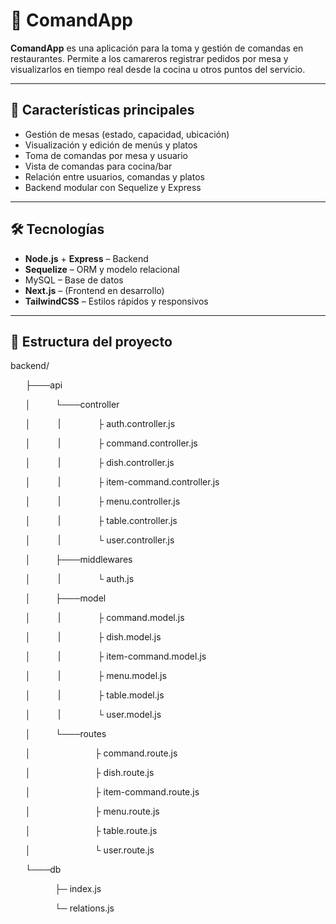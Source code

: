# 🧾 ComandApp

**ComandApp** es una aplicación para la toma y gestión de comandas en restaurantes. Permite a los camareros registrar pedidos por mesa y visualizarlos en tiempo real desde la cocina u otros puntos del servicio.

---

## 🚀 Características principales

* Gestión de mesas (estado, capacidad, ubicación)
* Visualización y edición de menús y platos
* Toma de comandas por mesa y usuario
* Vista de comandas para cocina/bar
* Relación entre usuarios, comandas y platos
* Backend modular con Sequelize y Express

---

## 🛠️ Tecnologías

* **Node.js** + **Express** – Backend
* **Sequelize** – ORM y modelo relacional
* MySQL – Base de datos
* **Next.js** – (Frontend en desarrollo)
* **TailwindCSS** – Estilos rápidos y responsivos

---

## 📁 Estructura del proyecto

backend/

      ├───api

      │          └───controller

      │           |               ├ auth.controller.js 

      │           |               ├ command.controller.js                                 

      │           |               ├ dish.controller.js

      │           |               ├ item-command.controller.js

      │           |               ├ menu.controller.js

      │           |               ├ table.controller.js

      │           |               └ user.controller.js

      │          ├───middlewares

      │           |               └ auth.js

      │          ├───model

      │           |               ├ command.model.js              

      │           |               ├ dish.model.js

      │           |               ├ item-command.model.js

      │           |               ├ menu.model.js

      │           |               ├ table.model.js

      │           |               └ user.model.js

      │          └───routes

      │                          ├ command.route.js

      │                          ├ dish.route.js

      │                          ├ item-command.route.js

      │                          ├ menu.route.js

      │                          ├ table.route.js

      │                          └ user.route.js

      └───db

                  ├─ index.js

                  └─ relations.js
